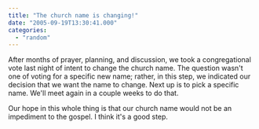 ```yaml
---
title: "The church name is changing!"
date: "2005-09-19T13:30:41.000"
categories: 
  - "random"
---
```


After months of prayer, planning, and discussion, we took a congregational vote last night of intent to change the church name. The question wasn't one of voting for a specific new name; rather, in this step, we indicated our decision that we want the name to change. Next up is to pick a specific name. We'll meet again in a couple weeks to do that.

Our hope in this whole thing is that our church name would not be an impediment to the gospel. I think it's a good step.

